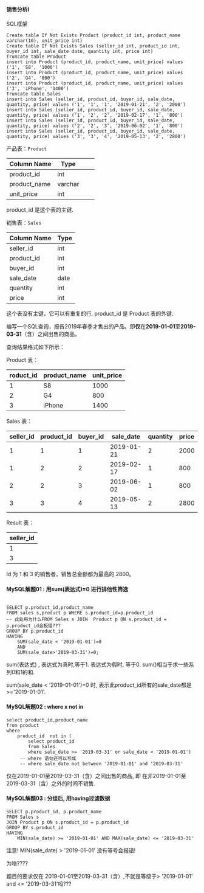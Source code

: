 ####  销售分析I

SQL框架

```mysql
Create table If Not Exists Product (product_id int, product_name varchar(10), unit_price int)
Create table If Not Exists Sales (seller_id int, product_id int, buyer_id int, sale_date date, quantity int, price int)
Truncate table Product
insert into Product (product_id, product_name, unit_price) values ('1', 'S8', '1000')
insert into Product (product_id, product_name, unit_price) values ('2', 'G4', '800')
insert into Product (product_id, product_name, unit_price) values ('3', 'iPhone', '1400')
Truncate table Sales
insert into Sales (seller_id, product_id, buyer_id, sale_date, quantity, price) values ('1', '1', '1', '2019-01-21', '2', '2000')
insert into Sales (seller_id, product_id, buyer_id, sale_date, quantity, price) values ('1', '2', '2', '2019-02-17', '1', '800')
insert into Sales (seller_id, product_id, buyer_id, sale_date, quantity, price) values ('2', '2', '3', '2019-06-02', '1', '800')
insert into Sales (seller_id, product_id, buyer_id, sale_date, quantity, price) values ('3', '3', '4', '2019-05-13', '2', '2800')
```

产品表：`Product`

| Column Name  | Type    |      |      |
| ------------ | ------- | ---- | ---- |
| product_id   | int     |      |      |
| product_name | varchar |      |      |
| unit_price   | int     |      |      |

product_id 是这个表的主键.

销售表：`Sales`

| Column Name | Type |
| ----------- | ---- |
| seller_id   | int  |
| product_id  | int  |
| buyer_id    | int  |
| sale_date   | date |
| quantity    | int  |
| price       | int  |

这个表没有主键，它可以有重复的行. product_id 是 Product 表的外键.

编写一个SQL查询，报告2019年春季才售出的产品。即**仅**在**2019-01-01**至**2019-03-31**（含）之间出售的商品。

查询结果格式如下所示：

Product 表：

| roduct_id | product_name | unit_price |
| --------- | ------------ | ---------- |
| 1         | S8           | 1000       |
| 2         | G4           | 800        |
| 3         | iPhone       | 1400       |

Sales 表：

| seller_id | product_id | buyer_id | sale_date  | quantity | price |
| --------- | ---------- | -------- | ---------- | -------- | ----- |
| 1         | 1          | 1        | 2019-01-21 | 2        | 2000  |
| 1         | 2          | 2        | 2019-02-17 | 1        | 800   |
| 2         | 2          | 3        | 2019-06-02 | 1        | 800   |
| 3         | 3          | 4        | 2019-05-13 | 2        | 2800  |

Result 表：

| seller_id |
| --------- |
| 1         |
| 3         |

Id 为 1 和 3 的销售者，销售总金额都为最高的 2800。



#### MySQL解题01  :  用sum(表达式)=0 进行排他性筛选

```mysql
	
SELECT p.product_id,product_name 
FROM sales s,product p WHERE s.product_id=p.product_id
-- 此处用为什么FROM Sales s JOIN  Product p ON s.product_id = p.product_id会报错???
GROUP BY p.product_id
HAVING 
	SUM(sale_date < '2019-01-01')=0 
	AND 
	SUM(sale_date>'2019-03-31')=0;
```

sum(表达式) , 表达式为真时,等于1. 表达式为假时, 等于0. sum()相当于求一些系列0和1的和.

sum(sale_date < '2019-01-01')=0 时, 表示此product_id所有的sale_date都是>='2019-01-01'.





#### MySQL解题02  :  where x not in

```mysql
select product_id,product_name 
from product
where    
    product_id  not in (
        select product_id 
        from Sales 
        where sale_date >= '2019-03-31' or sale_date < '2019-01-01')
     -- where 语句还可以写成
     -- where sale_date not between '2019-01-01' and '2019-03-31'
```

仅在2019-01-01至2019-03-31（含）之间出售的商品, 即 在非2019-01-01至2019-03-31（含）之外的时间不销售.



#### MySQL解题03  :  分组后, 用having过滤数据

```mysql
SELECT p.product_id, p.product_name
FROM Sales s
JOIN Product p ON s.product_id = p.product_id
GROUP BY s.product_id
HAVING 
	MIN(sale_date) >= '2019-01-01' AND MAX(sale_date) <= '2019-03-31'
```

注意!  MIN(sale_date) > '2019-01-01'  没有等号会报错!

为啥????

题目的要求仅在 2019-01-01至2019-03-31（含）,不就是等级于> '2019-01-01' and  <= '2019-03-31'吗???

